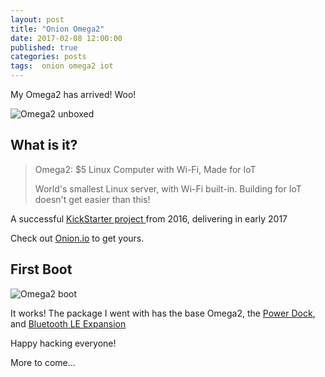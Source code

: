 ```yaml
---
layout: post
title: "Onion Omega2"
date: 2017-02-08 12:00:00
published: true
categories: posts
tags:  onion omega2 iot
---
```


My Omega2 has arrived! Woo!

![Omega2 unboxed]({{site.baseurl}}/assets/onion_unboxed.png)

## What is it?

> Omega2: $5 Linux Computer with Wi-Fi, Made for IoT  
>
> World's smallest Linux server, with Wi-Fi built-in. Building for IoT doesn't get easier than this!  

A successful [KickStarter project ](https://www.kickstarter.com/projects/onion/omega2-5-iot-computer-with-wi-fi-powered-by-linux)from 2016, delivering in early 2017

Check out [Onion.io](https://onion.io/) to get yours. 

## First Boot

![Omega2 boot]({{site.baseurl}}/assets/onion_running.png)

It works! The package I went with has the base Omega2, the [Power Dock](https://onion.io/store/power-dock/), and [Bluetooth LE Expansion](https://onion.io/store/bluetooth-expansion/)

Happy hacking everyone!

More to come...

